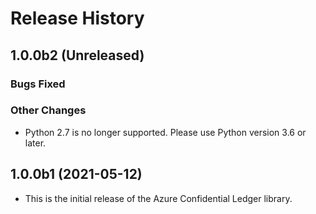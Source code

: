 # Release History

## 1.0.0b2 (Unreleased)

### Bugs Fixed

### Other Changes

- Python 2.7 is no longer supported. Please use Python version 3.6 or later.

## 1.0.0b1 (2021-05-12)

- This is the initial release of the Azure Confidential Ledger library.